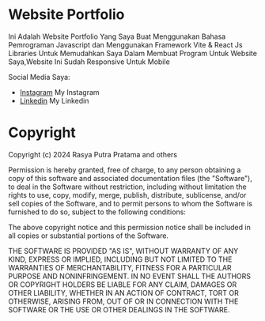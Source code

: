 # Website Portfolio

Ini Adalah Website Portfolio Yang Saya Buat Menggunakan Bahasa Pemrograman Javascript dan Menggunakan Framework Vite & React Js Libraries Untuk Memudahkan Saya Dalam Membuat Program Untuk Website Saya,Website Ini Sudah Responsive Untuk Mobile

Social Media Saya:

- [Instagram](https://www.instagram.com/hiyaaaaayam/) My Instagram
- [Linkedin](https://www.linkedin.com/in/rasya-pratama-880bbb253/) My Linkedin

# Copyright

Copyright (c) 2024 Rasya Putra Pratama and others

Permission is hereby granted, free of charge, to any person obtaining
a copy of this software and associated documentation files (the
"Software"), to deal in the Software without restriction, including
without limitation the rights to use, copy, modify, merge, publish,
distribute, sublicense, and/or sell copies of the Software, and to
permit persons to whom the Software is furnished to do so, subject to
the following conditions:

The above copyright notice and this permission notice shall be
included in all copies or substantial portions of the Software.

THE SOFTWARE IS PROVIDED "AS IS", WITHOUT WARRANTY OF ANY KIND,
EXPRESS OR IMPLIED, INCLUDING BUT NOT LIMITED TO THE WARRANTIES OF
MERCHANTABILITY, FITNESS FOR A PARTICULAR PURPOSE AND
NONINFRINGEMENT. IN NO EVENT SHALL THE AUTHORS OR COPYRIGHT HOLDERS BE
LIABLE FOR ANY CLAIM, DAMAGES OR OTHER LIABILITY, WHETHER IN AN ACTION
OF CONTRACT, TORT OR OTHERWISE, ARISING FROM, OUT OF OR IN CONNECTION
WITH THE SOFTWARE OR THE USE OR OTHER DEALINGS IN THE SOFTWARE.
